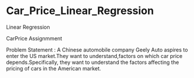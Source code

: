 # Car_Price_Linear_Regression

Linear Regression

CarPrice Assignmment

Problem Statement : A Chinese automobile company Geely Auto aspires to enter the US market.They want to understand,factors on which car price depends.Specifically, they want to understand the factors affecting the pricing of cars in the American market.
